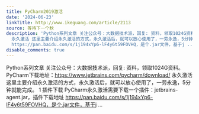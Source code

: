 ```yaml
---
title: PyCharm2019激活
date: '2024-06-23'
linkTitle: http://www.ikeguang.com/article/2113
source: 等待下一个秋
description: 'Python系列文章 关注公众号：大数据技术派，回复: 资料，领取1024G资料。 PyCharm下载地址：https://www.jetbrains.com/pycharm/download/
  永久激活 这里主要介绍永久激活的方式，永久激活后，就可以放心使用了，一劳永逸，5分钟就能完成。 1 插件下载 PyCharm永久激活需要下载一个插件：jetbrains-agent.jar，插件下载地址
  https://pan.baidu.com/s/1j194xYp6-lF4y6t59FOVHQ，是个.jar文件，基于j ...'
disable_comments: true
---
```

Python系列文章 关注公众号：大数据技术派，回复: 资料，领取1024G资料。 PyCharm下载地址：https://www.jetbrains.com/pycharm/download/ 永久激活 这里主要介绍永久激活的方式，永久激活后，就可以放心使用了，一劳永逸，5分钟就能完成。 1 插件下载 PyCharm永久激活需要下载一个插件：jetbrains-agent.jar，插件下载地址 https://pan.baidu.com/s/1j194xYp6-lF4y6t59FOVHQ，是个.jar文件，基于j ...